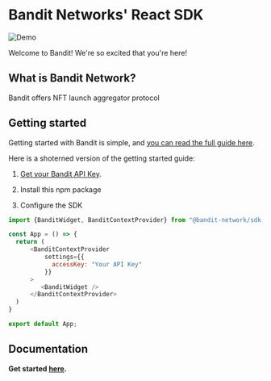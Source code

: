 # Bandit Networks' React SDK

![Demo](https://docs.bandit.network/assets/images/intro-page-386cab63755046e635acdca8c404310d.png)

Welcome to Bandit! We're so excited that you're here!

## What is Bandit Network?

Bandit offers NFT launch aggregator protocol


## Getting started

Getting started with Bandit is simple, and [you can read the full guide here](https://docs.bandit.network/docs/nft-aggregator).

Here is a shoterned version of the getting started guide:


1. [Get your Bandit API Key](https://docs.bandit.network/docs/bandit-api-key).

2. Install this npm package

3. Configure the SDK

```js
import {BanditWidget, BanditContextProvider} from "@bandit-network/sdk-react"

const App = () => {
  return (
      <BanditContextProvider 
          settings={{
            accessKey: "Your API Key"
          }}
      >
         <BanditWidget />
      </BanditContextProvider>
  )
}

export default App;
```

## Documentation

**Get started [here](https://docs.bandit.network/).**